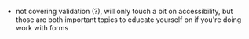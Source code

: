 * not covering validation (?), will only touch a bit on accessibility, but those are both important topics to educate yourself on if you're doing work with forms
